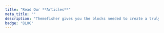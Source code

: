 ```yaml
---
title: "Read Our **Articles**"
meta_title: ""
description: "Themefisher gives you the blocks needed to create a truly professional website for your SaaS is a long established fact that a reader."
badge: "BLOG"
---
```

